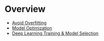 # Overview

- [Avoid Overfitting](avoid_overfitting.pdf)
- [Model Optimization](model_optimization.pdf)
- [Deep Learning Training & Model Selection](deep_learning_training_model_selection.pdf)

